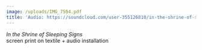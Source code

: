 ```yaml
---
image: /uploads/IMG_7504.pdf
title: 'Audio: https://soundcloud.com/user-355126810/in-the-shrine-of-sleeping-signs'
---
```


*In the Shrine of Sleeping Signs*\
screen print on textile + audio installation
